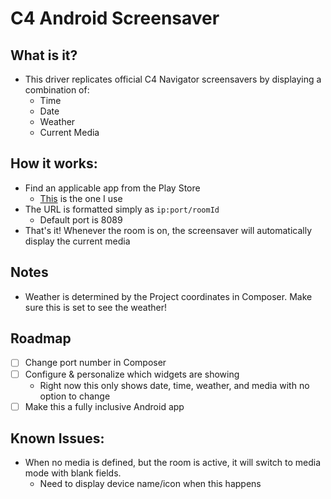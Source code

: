 # C4 Android Screensaver
## What is it?
 - This driver replicates official C4 Navigator screensavers by displaying a combination of:
 	- Time
	- Date
	- Weather
	- Current Media
## How it works:
 - Find an applicable app from the Play Store
	- [This](https://m.apkpure.com/web-screensaver/se.andreasottesen.WebScreensaver) is the one I use
 - The URL is formatted simply as `ip:port/roomId`
	- Default port is 8089
 - That's it! Whenever the room is on, the screensaver will automatically display the current media
## Notes
 - Weather is determined by the Project coordinates in Composer. Make sure this is set to see the weather!
## Roadmap
 - [ ] Change port number in Composer
 - [ ] Configure & personalize which widgets are showing
	- Right now this only shows date, time, weather, and media with no option to change
 - [ ] Make this a fully inclusive Android app
## Known Issues:
 - When no media is defined, but the room is active, it will switch to media mode with blank fields.
	- Need to display device name/icon when this happens
